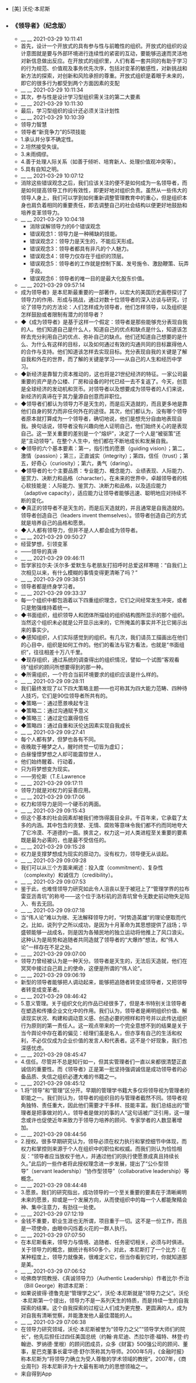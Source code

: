 - [美] 沃伦·本尼斯
- ### 《领导者》（纪念版）
    - __ __ 2021-03-29 10:11:41
    - 首先，设计一个开放式的具有参与性与前瞻性的组织。开放式的组织的设计意图就是要与外部环境进行连续性的紧密的互动，要能够迅速而灵活地对新信息做出反应。在开放式的组织里，人们有着一套共同的有助于学习的行为规范、价值观及事务优先次序，包括对变革的敏感性，对新挑战和新方法的探索，对创新和风险承担的尊重。开放式组织是着眼于未来的，即它的很多行为都受到两个方面因素的支配
    - __ __ 2021-03-29 10:11:34
    - 其次，参与性是设计学习型组织需关注的第二大要素
    - __ __ 2021-03-29 10:11:30
    - 最后，学习型组织的设计还必须关注计划性
    - __ __ 2021-03-29 10:10:39
    - 领导力智慧
    - 领导者“新竞争力”的5项技能
    - 1.承认并分享不确定性。
    - 2.坦然接受失误。
    - 3.未雨绸缪。
    - 4.善于处理人际关系（如善于倾听、培育新人、处理价值观冲突等）。
    - 5.具有自知之明。
    - __ __ 2021-03-29 10:07:12
    - 消除这些错误观念之后，我们应该关注的便不是如何成为一名领导者，而是如何提高领导工作的有效性，即更好地对组织负责。虽然从一些伟大的领导人身上，我们可以学到如何重新调整管理教育中的重心，但是组织本身也肩负着相同的重要责任，即去调整自己的社会结构以便更好地鼓励和培养变革领导力。
    - __ __ 2021-03-29 10:04:18
        - 消除误解领导力的6个错误观念
        - 错误观念1：领导力是一种稀缺的技能。
        - 错误观念2：领导力是天生的，不能后天形成。
        - 错误观念3：领导者都具有非凡的个人魅力。
        - 错误观念4：领导力仅存在于组织的顶层。
        - 错误观念5：领导者的工作就是控制下属、发号施令、激励鞭策、玩弄手段。
        - 错误观念6：领导者的唯一目的是最大化股东价值。
    - __ __ 2021-03-29 09:57:14
    - 成为领导者》是本尼斯最重要的一部著作，以宏大的美国历史画卷探讨了领导力的作用、形成与挑战，通过对数十位领导者的深入访谈与研究，讨论了领导力的方法论：人们怎样成为领导者，他们怎样领导，以及组织是怎样鼓励或者限制有潜力的领导者？
    - ◆《成为领导者》是基于这样一个假定：领导者是那些能够充分表现自我的人。他们知道自己是什么人，知道自己的优点和缺点是什么，知道该怎样去充分利用自己的优点、弥补自己的缺点。他们还知道自己想要的是什么、为什么有这样的目标，以及如何通过有效的沟通共同的目标赢得他人的合作与支持。他们知道该怎样去实现目标。充分表现自我的关键是了解自我和外在的世界，而了解的关键是学习——从自己的人生和经历中学习。
    - ◆新经济是靠智力资本推动的，这也将是21世纪经济的特征。一家公司最重要的资产是办公楼、厂房和设备的时代已经一去不复返了。今天，创意是全球经济的发动机和货币。对领导者以及想要成为领导者的人们来说，新经济的真谛在于其力量源自创意而非职位。
    - ◆领导者们都认为领导力不是天生的，而是后天造就的，而且更多地是靠他们自身的努力而非任何外在的途径。其次，他们都认为，没有哪个领导者原本就打算成为一个领导者，确切地说，他们是想充分自由地表现自我。换句话说，领导者没有兴趣向他人证明自己，他们始终关心的是表现自己。这一至关重要的差别是一个“熔炉”，决定了一个人是“被驱策”还是“主动领导”。在整个人生中，他们都在不断地成长和发展自我。
    - ◆领导的六个基本要素：第一，指引性的愿景（guiding vision）；第二，激情（passion）；第三，正直诚实（integrity）；第四，信任（trust）；第五，好奇心（curiosity）；第六，勇气（daring）。
    - ◆领导者的七个主要品质：专业能力、概念能力、业绩表现、人际能力、鉴赏力、决断力和品格（character）。在未来的世界中，卓越领导者的核心软技能是：人际能力、鉴赏力、决断力和品格，以及适应能力（adaptive capacity），适应能力让领导者能够迅速、聪明地应对持续不断的变化。
    - ◆真正的领导者不是天生的，而是后天造就的，并且通常是自我造就的。领导者创造自己（Ieaders invent themseIves）。领导者创造自己的方式就是培养自己的品格和愿景。
    - ◆人人都有领导力，但并不是人人都会成为领导者。
    - __ __ 2021-03-29 09:50:27
    - 经营梦想，引领变革
    - ——领导的真谛
    - __ __ 2021-03-29 09:46:11
    - 哲学家拉尔夫·沃尔多·爱默生与老朋友打招呼时总爱这样寒暄：“自我们上次相见以来，有什么模糊的事情变得更清晰了吗？”
    - __ __ 2021-03-29 09:38:51
    - 领导者都是终身学习者。
    - __ __ 2021-03-29 09:33:37
    - 每一个组织中都包涵着以下四重组织理念，它们之间经常发生冲突，或者只是勉强维持着统一。
    - ◆书面组织，组织领导人和团体所描绘的组织结构图所显示的那个组织。当然这个组织未必就是公开显示出来的，它所掩盖的事实并不比它揭示出来的事实少。
    - ◆感知组织，人们实际感觉到的组织。有几次，我们请员工描画出在他们的心目中，组织是如何工作的。他们的看法与官方看法，也就是“书面组织”，往往相差十万八千里。
    - ◆现存组织，通过系统的调查得出的组织情况，譬如一个试图“客观看待”组织的顾问所想要得到的那一种。
    - ◆所需组织，一个符合当前环境要求的组织应该是什么样的。
    - __ __ 2021-03-29 09:28:11
    - 我们最终发现了以下四大策略主题——也可称其为四大能力范畴、四种待人技巧，它们是90位领导者所共有的。
    - ◆策略一：通过愿景唤起专注
    - ◆策略二：通过沟通赋予意义
    - ◆策略三：通过定位赢得信任
    - ◆策略四：通过自重和沃伦达因素实现自我成长
    - __ __ 2021-03-29 09:27:41
    - 每个人都有梦，但梦也各有不同。
    - 夜晚耽于睡梦之人，醒时终觉一切皆为虚幻；
    - 白昼憧憬梦想之人却可能震惊世人，
    - 他们始终醒着、行动着，
    - 只为将梦想变为现实。
    - ——劳伦斯（T.E.Lawrence
    - __ __ 2021-03-29 09:17:11
    - 领导力就是对权力的妥善应用。
    - __ __ 2021-03-29 09:17:06
    - 权力和领导力是同一个硬币的两面。
    - __ __ 2021-03-29 09:15:43
    - 但这个基本的社会因素却被我们修饰得面目全非。千百年来，它承载了太多的内涵。其中包含的贪婪、无情、腐败等意味令我们都不约而同地夸大了它冷漠、不道德的一面。换言之，权力这一对人类进程至关重要的要素既是最为必需的，也是最不受信任的。
    - __ __ 2021-03-29 09:15:28
    - 权力是支撑梦想成为现实的原动力。没有权力，领导便无从谈起。
    - __ __ 2021-03-29 09:09:28
    - 我们可以从三个方面来阐述：投入度（commitment）、复杂性（complexity）和诚信力（credibility）。
    - __ __ 2021-03-29 09:07:53
    - 鉴于此，也难怪领导力研究如此令人沮丧以至于被冠上了“管理学界的拉布雷亚沥青坑”的称号——这个位于洛杉矶的沥青坑曾令无数史前动物失足陷入、有去无回。
    - __ __ 2021-03-29 09:07:18
    - 当“伟人论”难以为继、无法解释领导力时，“时势造英雄”的理论便取而代之。比如，说列宁之所以成功，是因为十月革命为其思想提供了战场；华盛顿能够一战成名，则是因为各殖民地的独立运动将他推上了风口浪尖。这种认为是局势和追随者共同造就了领导者的“大爆炸”想法，和“伟人论”一样存在不足之处。
    - __ __ 2021-03-29 09:07:00
    - 领导力曾经被认为是一种天分。领导者是天生的，无法后天造就，他们在冥冥中接过自己肩上的使命，这便是所谓的“伟人论”。
    - __ __ 2021-03-29 09:06:19
    - 新型的领导者能够把人调动起来，能够把追随者转变成领导者，又把领导者转变成变革者。
    - __ __ 2021-03-29 08:46:42
    - 5.意义管理。关于组织文化的作品已经很多了，但是本书特别关注领导者在塑造和传播企业文化中的作用。我们认为，领导者是阐明组织价值、解读现实状况、构建和调动意义感、创造必要的榜样和符号并以此传达组织行为原则的第一责任人。这一观点带来的一个完全意想不到的结果是关于当今舆论中存在着的偏见：经理们虽是名人，但亦享有自己的生活和权利，不必仅仅成为企业价值的发言人和代表者。这不是个好现象，我们也深感忧虑。
    - __ __ 2021-03-29 08:45:47
    - 4.信任。尽管并不总是知行如一，但其实管理者们一直以来都很清楚正直诚信的重要性。而《领导者》正是第一批坚持强调诚信是成功领导者的必备品质、失信之组织必遭大难的书籍之一。
    - __ __ 2021-03-29 08:45:12
    - 1.将“领导”和“管理”区分开。早期的管理学书籍大多仅将领导视为管理者的职能之一。我们则认为，领导者的组织目的与管理者截然不同。领导者视角独特、责任重大，因此他们需要才干多样、技能丰富。我们总结出的“管理者是把事做对的人，领导者是做对的事的人”这句话被广泛引用，这一理念或许也促使近年来致力于领导力培养的顾问、专家学者的人数显著增加。
    - __ __ 2021-03-29 08:44:56
    - 2.授权。很多早期研究认为，领导必须在权力执行和掌控细节中体现，而权力和掌控则来源于个人在组织中的职位和权威。而我们则认为恰恰相反：“领导者应当放权于他人，并通过他们的执行使愿景成真且持续长久。”此后的一些作者将此授权理念进一步发展，提出了“公仆型领导”（servant leadership）“协作型领导”（collaborative leadership）等概念。
    - __ __ 2021-03-29 08:44:48
    - 3.愿景。我们的研究指出，成功领导的一个至关重要的要素在于清晰阐明未来的愿景，抑或是一个发展方向，从而使组织中的每一个人都能聚精会神、集中注意力，有劲往一处使。
    - __ __ 2021-03-29 07:12:19
    - 金钱不重要，职业生涯也无所谓，项目重于一切。这不是一份工作，而且是一项使命，由眼中闪烁着火花的一群人执行。
    - __ __ 2021-03-29 07:07:50
    - 在本尼斯看来，领导力与情境、追随者、任务密切相关，必须与时俱进。关于领导力的概念，据统计有850多个。对此，本尼斯打了一个比方：在某种程度上，领导力就像美，很难定义它，但当你看到它时，你就知道那是美。
    - __ __ 2021-03-29 07:06:52
    - 哈佛商学院教授、《真诚领导力》（Authentic Leadership）作者比尔·乔治（Bill George）称颂本尼斯：
    - 如果说彼得·德鲁克是“管理学之父”，沃伦·本尼斯就是“领导力之父”。沃伦·本尼斯第一个提出，领导力不是一系列天生的特质，而是持续一生的自我探索的结果。这个自我探索的过程让人们成为更完整、更圆满的人，成为对自我有清晰觉察，并能激发他人最佳潜能的人。
    - __ __ 2021-03-29 07:06:38
    - 在领导力研究领域，沃伦·本尼斯被誉为“领导力之父”“领导学大师们的院长”，他先后担任过四任美国总统（约翰·肯尼迪、杰拉尔德·福特、林登·约翰逊、罗纳德·里根）的顾问团成员，众多《财富》500强公司的顾问、董事，星巴克董事长霍华德·舒尔茨称其为导师。2000年5月，《金融时报》称本尼斯为“将领导力确立为受人尊敬的学术领域的教授”。2007年，《商业周刊》将本尼斯评为十大最有影响力的思想领袖之一。
    - 来自得到App
